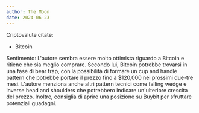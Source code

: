 ```yaml
---
author: The Moon
date: 2024-06-23
---
```


Criptovalute citate:
- Bitcoin

Sentimento:
L'autore sembra essere molto ottimista riguardo a Bitcoin e ritiene che sia meglio comprare. Secondo lui, Bitcoin potrebbe trovarsi in una fase di bear trap, con la possibilità di formare un cup and handle pattern che potrebbe portare il prezzo fino a $120,000 nei prossimi due-tre mesi. L'autore menziona anche altri pattern tecnici come falling wedge e inverse head and shoulders che potrebbero indicare un'ulteriore crescita del prezzo. Inoltre, consiglia di aprire una posizione su Buybit per sfruttare potenziali guadagni.
